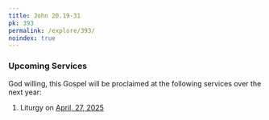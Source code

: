 ```yaml
---
title: John 20.19-31
pk: 393
permalink: /explore/393/
noindex: true
---
```


### Upcoming Services

God willing, this Gospel will be proclaimed at the following services over the next year:


1. Liturgy on [April, 27, 2025](https://orthocal.info/readings/gregorian/2025/04/27/)
